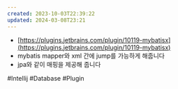 ```yaml
---
created: 2023-10-03T22:39:22
updated: 2024-03-08T23:21
---
```

- [https://plugins.jetbrains.com/plugin/10119-mybatisx](https://plugins.jetbrains.com/plugin/10119-mybatisx)
- mybatis mapper와 xml 간에 jump를 가능하게 해줍니다
- jpa와 같이 매핑을 제공해 줍니다

#Intellij
#Database
#Plugin